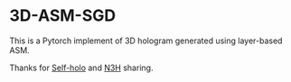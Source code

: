 # 3D-ASM-SGD
This is a Pytorch implement of 3D hologram generated using layer-based ASM.

Thanks for [Self-holo](https://github.com/SXHyeah/Self-Holo) and [N3H](https://github.com/computational-imaging/neural-3d-holography) sharing.



